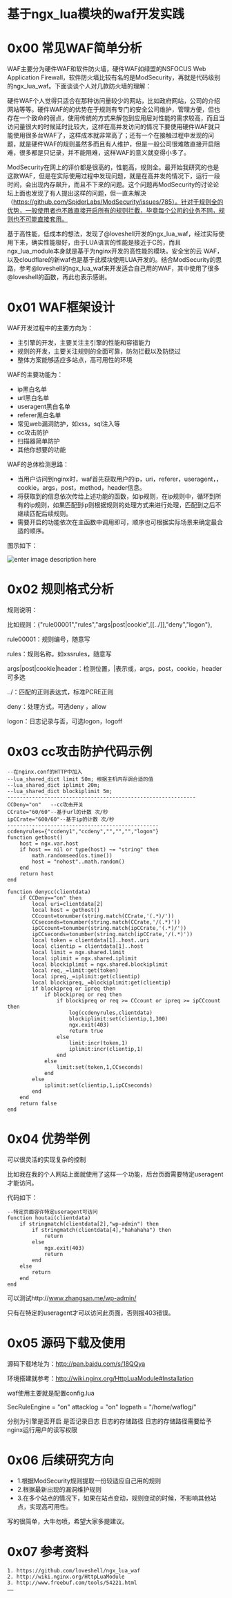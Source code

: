 # 基于ngx_lua模块的waf开发实践

0x00 常见WAF简单分析
=====

WAF主要分为硬件WAF和软件防火墙，硬件WAF如绿盟的NSFOCUS Web Application Firewall，软件防火墙比较有名的是ModSecurity，再就是代码级别的ngx_lua_waf。下面谈谈个人对几款防火墙的理解：

硬件WAF个人觉得只适合在那种访问量较少的网站，比如政府网站，公司的介绍网站等等。硬件WAF的的优势在于规则有专门的安全公司维护，管理方便，但也存在一个致命的弱点，使用传统的方式来解包到应用层对性能的需求较高，而且当访问量很大的时候延时比较大，这样在高并发访问的情况下要使用硬件WAF就只能使用很多台WAF了，这样成本就非常高了；还有一个在接触过程中发现的问题，就是硬件WAF的规则虽然多而且有人维护，但是一般公司很难敢直接开启阻难，很多都是只记录，并不能阻难，这样WAF的意义就变得小多了。

ModSecurity在网上的评价都是很高的，性能高，规则全。最开始我研究的也是这款WAF，但是在实际使用过程中发现问题，就是在高并发的情况下，运行一段时间，会出现内存飙升，而且不下来的问题。这个问题再ModSecurity的讨论论坛上面也发现了有人提出这样的问题，但一直未解决（https://github.com/SpiderLabs/ModSecurity/issues/785）。针对于规则全的优势，一般使用者也不敢直接开启所有的规则拦截，毕竟每个公司的业务不同，规则也不可能直接套用。

基于高性能，低成本的想法，发现了@loveshell开发的ngx_lua_waf，经过实际使用下来，确实性能极好，由于LUA语言的性能是接近于C的，而且ngx_lua_module本身就是基于为nginx开发的高性能的模块。安全宝的云 WAF，以及cloudflare的新waf也是基于此模块使用LUA开发的。结合ModSecurity的思路，参考@loveshell的ngx_lua_waf来开发适合自己用的WAF，其中使用了很多@loveshell的函数，再此也表示感谢。

0x01 WAF框架设计
=====

WAF开发过程中的主要方向为：

*   主引擎的开发，主要关注主引擎的性能和容错能力
*   规则的开发，主要关注规则的全面可靠，防勿拦截以及防绕过
*   整体方案能够适应多站点，高可用性的环境

WAF的主要功能为：

*   ip黑白名单
*   url黑白名单
*   useragent黑白名单
*   referer黑白名单
*   常见web漏洞防护，如xss，sql注入等
*   cc攻击防护
*   扫描器简单防护
*   其他你想要的功能

WAF的总体检测思路：

*   当用户访问到nginx时，waf首先获取用户的ip，uri，referer，useragent，，cookie，args，post，method，header信息。
*   将获取到的信息依次传给上述功能的函数，如ip规则，在ip规则中，循环到所有的ip规则，如果匹配到ip则根据规则的处理方式来进行处理，匹配到之后不继续匹配后续规则。
*   需要开启的功能依次在主函数中调用即可，顺序也可根据实际场景来确定最合适的顺序。

图示如下：

![enter image description here](http://drops.javaweb.org/uploads/images/bfc479de023d9e04659dccd72a19d45711e73bde.jpg)

0x02 规则格式分析
=====

规则说明：

比如规则：{"rule00001","rules","args|post|cookie",[[../]],"deny","logon"},

rule00001：规则编号，随意写

rules：规则名称，如xssrules，随意写

args|post|cookie|header：检测位置，|表示或，args，post，cookie，header可多选

../：匹配的正则表达式，标准PCRE正则

deny：处理方式，可选deny ，allow

logon：日志记录与否，可选logon，logoff

0x03 cc攻击防护代码示例
=====

```
--在nginx.conf的HTTP中加入
--lua_shared_dict limit 50m; 根据主机内存调合适的值
--lua_shared_dict iplimit 20m;
--lua_shared_dict blockiplimit 5m;
-------------------------------------------------------------
CCDeny="on"   --cc攻击开关
CCrate="60/60"--基于url的计数 次/秒
ipCCrate="600/60"--基于ip的计数 次/秒
-------------------------------------------------
ccdenyrules={"ccdeny1","ccdeny","","","","logon"}
function gethost()
    host = ngx.var.host
    if host == nil or type(host) ~= "string" then
        math.randomseed(os.time())
        host = "nohost"..math.random()
    end
    return host
end

function denycc(clientdata)
    if CCDeny=="on" then
        local uri=clientdata[2]
        local host = gethost()
        CCcount=tonumber(string.match(CCrate,'(.*)/'))
        CCseconds=tonumber(string.match(CCrate,'/(.*)'))
        ipCCcount=tonumber(string.match(ipCCrate,'(.*)/'))
        ipCCseconds=tonumber(string.match(ipCCrate,'/(.*)'))
        local token = clientdata[1]..host..uri
        local clientip = clientdata[1]..host
        local limit = ngx.shared.limit
        local iplimit = ngx.shared.iplimit
        local blockiplimit = ngx.shared.blockiplimit
        local req,_=limit:get(token)
        local ipreq,_=iplimit:get(clientip)
        local blockipreq,_=blockiplimit:get(clientip)
        if blockipreq or ipreq then
            if blockipreq or req then
                if blockipreq or req >= CCcount or ipreq >= ipCCcount  then
                    log(ccdenyrules,clientdata)
                    blockiplimit:set(clientip,1,300)
                    ngx.exit(403)
                    return true
                else
                    limit:incr(token,1)
                    iplimit:incr(clientip,1)
                end
            else
                limit:set(token,1,CCseconds)
            end
        else
            iplimit:set(clientip,1,ipCCseconds)
        end
    end
    return false
end

```

0x04 优势举例
=====

可以很灵活的实现复杂的控制

比如我在我的个人网站上面就使用了这样一个功能，后台页面需要特定useragent才能访问。

代码如下：

```
--特定页面容许特定useragent可访问
function houtai(clientdata)
    if stringmatch(clientdata[2],"wp-admin") then
        if stringmatch(clientdata[4],"hahahaha") then
            return
        else
            ngx.exit(403)
            return
        end
    else
        return
    end
end

```

可以测试http://www.zhangsan.me/wp-admin/

只有在特定的useragent才可以访问此页面，否则报403错误。

0x05 源码下载及使用
=====

源码下载地址为：http://pan.baidu.com/s/18QQya

环境搭建就参考：http://wiki.nginx.org/HttpLuaModule#Installation

waf使用主要就是配置config.lua

SecRuleEngine = "on" attacklog = "on" logpath = "/home/waflog/"

分别为引擎是否开启 是否记录日志 日志的存储路径 日志的存储路径需要给予nginx运行用户的读写权限

0x06 后续研究方向
=====

*   1.根据ModSecurity规则提取一份较适应自己用的规则
*   2.根据最新出现的漏洞维护规则
*   3.在多个站点的情况下，如果在站点变动，规则变动的时候，不影响其他站点，实现高可用性。

写的很简单，大牛勿喷，希望大家多提建议。

0x07 参考资料
=====

```
1. https://github.com/loveshell/ngx_lua_waf
2. http://wiki.nginx.org/HttpLuaModule
3. http://www.freebuf.com/tools/54221.html
……
```